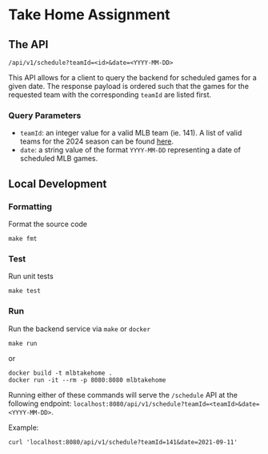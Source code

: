 # Take Home Assignment

## The API
`/api/v1/schedule?teamId=<id>&date=<YYYY-MM-DD>`

This API allows for a client to query the backend for scheduled games for a given date.  The response payload is ordered such that the games for the requested team with the corresponding `teamId` are listed first.

### Query Parameters
* `teamId`: an integer value for a valid MLB team (ie. 141).  A list of valid teams for the 2024 season can be found [here](https://statsapi.mlb.com/api/v1/teams?season=2024&sportId=1).
* `date`: a string value of the format `YYYY-MM-DD` representing a date of scheduled MLB games.


## Local Development
### Formatting
Format the source code

```make fmt```
### Test
Run unit tests

```make test```

### Run
Run the backend service via `make` or `docker`

```make run```

or

```
docker build -t mlbtakehome .
docker run -it --rm -p 8080:8080 mlbtakehome
```

Running either of these commands will serve the `/schedule` API at the following endpoint: `localhost:8080/api/v1/schedule?teamId=<teamId>&date=<YYYY-MM-DD>`.  

Example:
```
curl 'localhost:8080/api/v1/schedule?teamId=141&date=2021-09-11'
```


